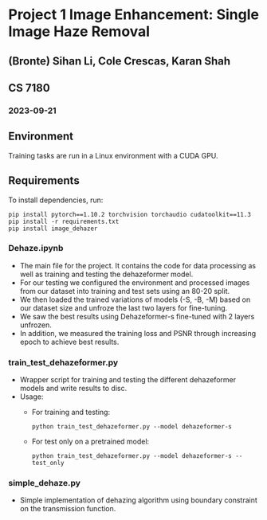 # Project 1 Image Enhancement: Single Image Haze Removal

## (Bronte) Sihan Li, Cole Crescas, Karan Shah
## CS 7180
### 2023-09-21

## Environment

Training tasks are run in a Linux environment with a CUDA GPU.

## Requirements

To install dependencies, run:

    pip install pytorch==1.10.2 torchvision torchaudio cudatoolkit==11.3
    pip install -r requirements.txt
    pip install image_dehazer

### Dehaze.ipynb
- The main file for the project. It contains the code for data processing as well as training and testing the dehazeformer model.
- For our testing we configured the environment and processed images from our dataset into training and test sets using an 80-20 split.  
- We then loaded the trained variations of models (-S, -B, -M) based on our dataset size and unfroze the last two layers for fine-tuning.  
- We saw the best results using Dehazeformer-s fine-tuned with 2 layers unfrozen.  
- In addition, we measured the training loss and PSNR through increasing epoch to achieve best results.

### train_test_dehazeformer.py
- Wrapper script for training and testing the different dehazeformer models and write results to disc.
- Usage:
  - For training and testing:
  
        python train_test_dehazeformer.py --model dehazeformer-s

  - For test only on a pretrained model:

        python train_test_dehazeformer.py --model dehazeformer-s --test_only

### simple_dehaze.py
- Simple implementation of dehazing algorithm using boundary constraint on the transmission function.

